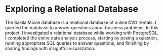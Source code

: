 # Exploring a Relational Database

The Sakila Movie database is a relational database of online DVD rentals. I queried the database to answer questions about business problems. In this project, l investigated a relational database while working with PostgreSQL. I completed the entire data analysis process, starting by posing a question, running appropriate SQL queries to answer questions, and finishing by sharing findings with insightful visualization.

[](https://github.com/Sunday-Okey/Investigate-a-Database/blob/main/sql-project-submission.pdf)
